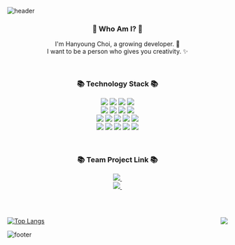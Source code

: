 ![header](https://capsule-render.vercel.app/api?type=slice&color=FFC8FF&height=200&section=header&text=Think%20Different&fontColor=090707&fontSize=60)

<h3 align="center"> 👋 Who Am I? 👋 </h3>
<p align="center">
  I'm Hanyoung Choi, a growing developer. 🌱 <br>
  I want to be a person who gives you creativity. ✨
</p>

<br>

<h3 align="center">📚 Technology Stack 📚</h3>
<p align="center">
  <img src="https://img.shields.io/badge/-Java-0A82FF?style=flat-square&logo=Java&logoColor=black" style="color:black"/>
  <img src="https://img.shields.io/badge/-Spring-green?style=flat-square&logo=Spring&logoColor=white"/>
  <img src="https://img.shields.io/badge/-SpringBoot-18CCA8?style=flat-square&logo=SpringBoot&logoColor=white"/>
  <img src="https://img.shields.io/badge/-MySQL-FF607F?style=flat-square&logo=MySQL&logoColor=black"/>
  
  <br>
  
  <img src="https://img.shields.io/badge/-JPA-DB631F?style=flat-square&logo=JPA&logoColor=white"/>
  <img src="https://img.shields.io/badge/-Spring Data JPA-147814?style=flat-square&logo=Spring Data JPA&logoColor=white"/>
  <img src="https://img.shields.io/badge/-QueryDSL-32B2B2?style=flat-square&logo=QueryDSL&logoColor=white"/>
  <img src="https://img.shields.io/badge/Spring Security-6DB33F?style=flat-square&logo=SpringSecurity&logoColor=white"/>
                                                                                                     
  <br>  
  
  <img src="https://img.shields.io/badge/JWT-000000?style=flat-square&logo=JSONWebTokens&logoColor=white"/>
  <img src="https://img.shields.io/badge/-Spring REST Docs-6DB33F?style=flat-square&logo=SpringRESTDocs&logoColor=white"/>
  <img src="https://img.shields.io/badge/Gradle-02303A?style=flat-square&logo=Gradle&logoColor=white"/>
  <img src="https://img.shields.io/badge/Hibernate-59666C?style=flat-square&logo=Hibernate&logoColor=white"/>
  <img src="https://img.shields.io/badge/Postman-FF6C37?style=flat-square&logo=Postman&logoColor=white"/>
  
  <br>
 
  <img src="https://img.shields.io/badge/IntelliJ IDEA-000000?style=flat-square&logo=IntelliJIDEA&logoColor=white"/>
  <img src="https://img.shields.io/badge/Git-F05032?style=flat-square&logo=Git&logoColor=white"/>
  <img src="https://img.shields.io/badge/GitHub-181717?style=flat-square&logo=GitHub&logoColor=white"/>
  <img src="https://img.shields.io/badge/-Slack-4A154B?style=flat-square&logo=slack&logoColor=white"/>
  <img src="https://img.shields.io/badge/-Notion-000000?style=flat-square&logo=notion&logoColor=white"/>
</p>            
                                                                                     
<br>

<h3 align="center">📚 Team Project Link 📚</h3>
<p align="center">
  <a href="https://github.com/WhenWhenProject"><img src="https://img.shields.io/badge/-WhenWhen-FFB914?style=flat-square" style="color:black"/>&nbsp</a><br>
  <a href="https://github.com/daedongbread"><img src="https://img.shields.io/badge/-daedongbread-18CCB2?style=flat-square" style="color:black"/>&nbsp</a>                          </p>                      

<br>
<br>

[![Top Langs](https://github-readme-stats.vercel.app/api/top-langs/?username=CodeLover82&layout=compact)](https://github.com/CodeLover82/github-readme-stats)                     <img align='right' src="http://mazassumnida.wtf/api/v2/generate_badge?boj=wiz9243">      


![footer](https://capsule-render.vercel.app/api?type=slice&color=EFDC05&height=150&section=footer)
